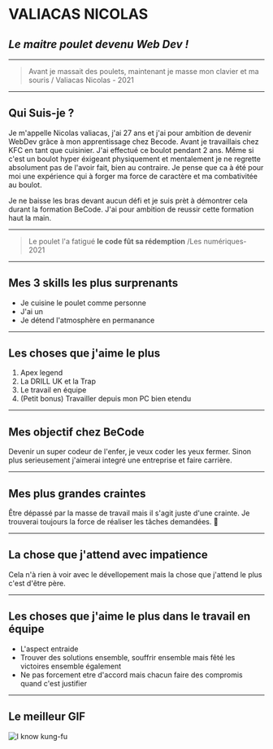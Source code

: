 # VALIACAS NICOLAS
***Le maitre poulet devenu Web Dev !***
--------------
------------------------------------------------------------------------------------------
> Avant je massait des poulets, maintenant je masse mon clavier et ma souris / Valiacas Nicolas - 2021
------------------------------------------------------------------------------------------

## Qui Suis-je ?

Je m'appelle Nicolas valiacas, j'ai 27 ans et j'ai pour ambition de devenir WebDev grâce à mon apprentissage chez Becode. Avant je travaillais chez KFC en tant que cuisinier. J'ai effectué ce boulot pendant 2 ans. Même si c'est un boulot hyper éxigeant physiquement et mentalement je ne regrette absolument pas de l'avoir fait, bien au contraire. Je pense que ca à été pour moi une expérience qui à forger ma force de caractère et ma combativitée au boulot. 

Je ne baisse les bras devant aucun défi et je suis prèt à démontrer cela durant la formation BeCode. J'ai pour ambition de reussir cette formation haut la main.

------------------------------------------------------------------------------------------
> Le poulet l'a fatigué  **le code fût sa rédemption** /Les numériques- 2021
------------------------------------------------------------------------------------------

 ## Mes 3 skills les plus surprenants 

* Je cuisine le poulet comme personne
* J'ai un 
* Je détend l'atmosphère en permanance 

------------------------------------------------------------------------------------------

## Les choses que j'aime le plus 

1. Apex legend
2. La DRILL UK et la Trap
3. Le travail en équipe 
4. (Petit bonus) Travailler depuis mon PC bien etendu

------------------------------------------------------------------------------------------

## Mes objectif chez BeCode 

Devenir un super codeur de l'enfer, je veux coder les yeux fermer. Sinon plus serieusement j'aimerai integré une entreprise et faire carrière.

------------------------------------------------------------------------------------------

## Mes plus grandes craintes 

Être dépassé par la masse de travail mais il s'agit juste d'une crainte. Je trouverai toujours la force de réaliser les tâches demandées. 🤨

------------------------------------------------------------------------------------------

## La chose que j'attend avec impatience 

Cela n'à rien à voir avec le dévellopement mais la chose que j'attend le plus c'est d'être père. 

------------------------------------------------------------------------------------------

## Les choses que j'aime le plus dans le travail en équipe 

- L'aspect entraide 
- Trouver des solutions ensemble, souffrir ensemble mais fêté les victoires ensemble également
- Ne pas forcement etre d'accord mais chacun faire des compromis quand c'est justifier 

------------------------------------------------------------------------------------------

## Le meilleur GIF 

![I know kung-fu ](morpheus-genjiro.gif) 